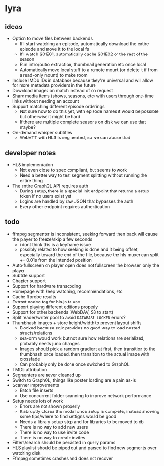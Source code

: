# lyra

## ideas

- Option to move files between backends
  - If I start watching an episode, automatically download the entire episode and move it to the local fs
  - If I watch S01E01, automatically cache S01E02 or the rest of the season
  - Run intro/outro extraction, thumbnail generation etc once local
  - Automatically move local stuff to a remote mount (or delete it if from a read-only mount) to make room
- Include IMDb IDs in database because they're universal and will allow for more metadata providers in the future
- Download images on match instead of on request
- Share media items (shows, seasons, etc) with users through one-time links without needing an account
- Support matching different episode orderings
  - Not sure how to do this yet, with episode names it would be possible but otherwise it might be hard
  - If there are multiple complete seasons on disk we can use that maybe?
- On-demand whisper subtitles
  - WebVTT with HLS is segmented, so we can abuse that

## developer notes

- HLS implementation
  - Not even close to spec compliant, but seems to work
  - Need a better way to test segment splitting without running the entire thing
- The entire GraphQL API requires auth
  - During setup, there is a special init endpoint that returns a setup token if no users exist yet
  - Logins are handled by raw JSON that bypasses the auth
  - Every other endpoint requires authentication

## todo

- ffmpeg segmenter is inconsistent, seeking forward then back will cause the player to freeze/skip a few seconds
  - i dont think this is a keyframe issue
  - possibly related to how seeking is done and it being offset, especially toward the end of the file, because the hls muxer can split += 0.01s from the intended position
- Auto-fullscreen on player open does not fullscreen the browser, only the player
- Subtitle support
- Chapter support
- Support for hardware transcoding
- Homepage with keep watching, recommendations, etc
- Cache ffprobe results
- Extract codec tag for hls.js to use
- Support playing different editions properly
- Support for other backends (WebDAV, S3 to start)
- Split reader/writer pool to avoid `DATABASE LOCKED` errors?
- Thumbhash images + store height/width to prevent layout shifts
  - Blocked because sqlx provides no good way to load nested structs/relations
  - sea-orm would work but not sure how relations are serialized, probably needs juno changes
  - Images should pick a random gradient at first, then transition to the thumbhash once loaded, then transition to the actual image with crossfade
  - Can probably only be done once switched to GraphQL
- TMDb attribution
- Segmenters are never cleaned up
- Switch to GraphQL, things like poster loading are a pain as-is
- Scanner improvements
  - Batch file inserts
  - Use concurrent folder scanning to improve network performance
- Setup needs lots of work
  - Errors are not shown properly
  - It abruptly closes the modal once setup is complete, instead showing some tips/where to find settigns would be good
  - Needs a library setup step and for libraries to be moved to db
  - There is no way to add new users
  - There is no way to use invite code
  - There is no way to create invites
- Filters/search should be persisted in query params
- HLS playlist should be piped out and parsed to find new segments over watching disk
- Ffmpeg sometimes crashes and does not recover